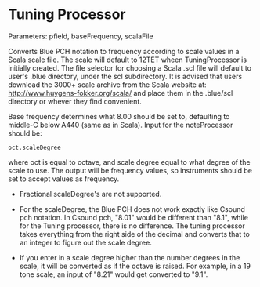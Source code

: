 Tuning Processor 
================

Parameters: pfield, baseFrequency, scalaFile

Converts Blue PCH notation to frequency according to scale values in a
Scala scale file. The scale will default to 12TET wheen TuningProcessor
is initially created. The file selector for choosing a Scala .scl file
will default to user's .blue directory, under the scl subdirectory. It
is advised that users download the 3000+ scale archive from the Scala
website at: http://www.huygens-fokker.org/scala/ and place them in the
.blue/scl directory or whever they find convenient.

Base frequency determines what 8.00 should be set to, defaulting to
middle-C below A440 (same as in Scala). Input for the noteProcessor
should be:

    oct.scaleDegree

where oct is equal to octave, and scale degree equal to what degree of
the scale to use. The output will be frequency values, so instruments
should be set to accept values as frequency.

-   Fractional scaleDegree's are not supported.

-   For the scaleDegree, the Blue PCH does not work exactly like Csound
    pch notation. In Csound pch, "8.01" would be different than
    "8.1", while for the Tuning processor, there is no difference. The
    tuning processor takes everything from the right side of the decimal
    and converts that to an integer to figure out the scale degree.

-   If you enter in a scale degree higher than the number degrees in the
    scale, it will be converted as if the octave is raised. For example,
    in a 19 tone scale, an input of "8.21" would get converted to
    "9.1".
